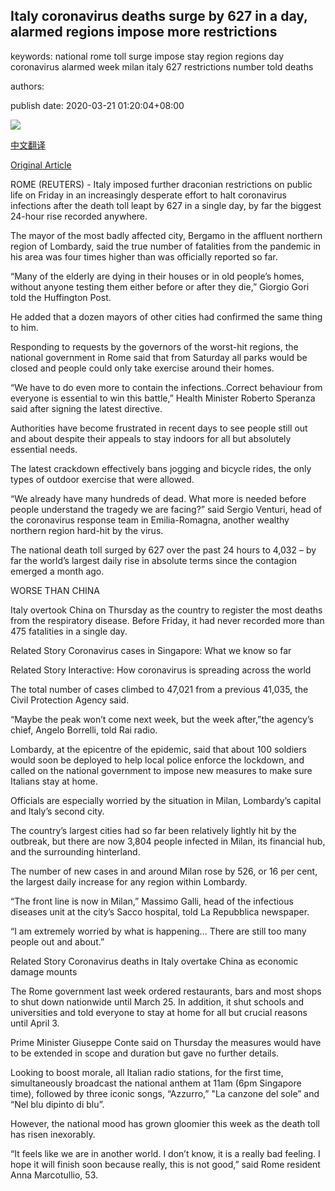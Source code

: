 ## Italy coronavirus deaths surge by 627 in a day, alarmed regions impose more restrictions

keywords: national rome toll surge impose stay region regions day coronavirus alarmed week milan italy 627 restrictions number told deaths

authors: 

publish date: 2020-03-21 01:20:04+08:00

![](https://www.straitstimes.com/sites/default/files/media-youtube/GPfap6bYq1Y.jpg)

[中文翻译](Italy%20coronavirus%20deaths%20surge%20by%20627%20in%20a%20day%2C%20alarmed%20regions%20impose%20more%20restrictions_zh.md)

[Original Article](https://www.straitstimes.com/world/europe/italy-coronavirus-deaths-surge-by-627-in-a-day-lifting-total-death-toll-to-4032)

ROME (REUTERS) - Italy imposed further draconian restrictions on public life on Friday in an increasingly desperate effort to halt coronavirus infections after the death toll leapt by 627 in a single day, by far the biggest 24-hour rise recorded anywhere.

The mayor of the most badly affected city, Bergamo in the affluent northern region of Lombardy, said the true number of fatalities from the pandemic in his area was four times higher than was officially reported so far.

“Many of the elderly are dying in their houses or in old people’s homes, without anyone testing them either before or after they die,” Giorgio Gori told the Huffington Post.

He added that a dozen mayors of other cities had confirmed the same thing to him.

Responding to requests by the governors of the worst-hit regions, the national government in Rome said that from Saturday all parks would be closed and people could only take exercise around their homes.

“We have to do even more to contain the infections..Correct behaviour from everyone is essential to win this battle,” Health Minister Roberto Speranza said after signing the latest directive.

Authorities have become frustrated in recent days to see people still out and about despite their appeals to stay indoors for all but absolutely essential needs.

The latest crackdown effectively bans jogging and bicycle rides, the only types of outdoor exercise that were allowed.

“We already have many hundreds of dead. What more is needed before people understand the tragedy we are facing?” said Sergio Venturi, head of the coronavirus response team in Emilia-Romagna, another wealthy northern region hard-hit by the virus.

The national death toll surged by 627 over the past 24 hours to 4,032 – by far the world’s largest daily rise in absolute terms since the contagion emerged a month ago.

WORSE THAN CHINA

Italy overtook China on Thursday as the country to register the most deaths from the respiratory disease. Before Friday, it had never recorded more than 475 fatalities in a single day.

Related Story Coronavirus cases in Singapore: What we know so far

Related Story Interactive: How coronavirus is spreading across the world

The total number of cases climbed to 47,021 from a previous 41,035, the Civil Protection Agency said.

“Maybe the peak won’t come next week, but the week after,”the agency’s chief, Angelo Borrelli, told Rai radio.

Lombardy, at the epicentre of the epidemic, said that about 100 soldiers would soon be deployed to help local police enforce the lockdown, and called on the national government to impose new measures to make sure Italians stay at home.

Officials are especially worried by the situation in Milan, Lombardy’s capital and Italy’s second city.

The country’s largest cities had so far been relatively lightly hit by the outbreak, but there are now 3,804 people infected in Milan, its financial hub, and the surrounding hinterland.

The number of new cases in and around Milan rose by 526, or 16 per cent, the largest daily increase for any region within Lombardy.

“The front line is now in Milan,” Massimo Galli, head of the infectious diseases unit at the city’s Sacco hospital, told La Repubblica newspaper.

“I am extremely worried by what is happening... There are still too many people out and about.”

Related Story Coronavirus deaths in Italy overtake China as economic damage mounts

The Rome government last week ordered restaurants, bars and most shops to shut down nationwide until March 25. In addition, it shut schools and universities and told everyone to stay at home for all but crucial reasons until April 3.

Prime Minister Giuseppe Conte said on Thursday the measures would have to be extended in scope and duration but gave no further details.

Looking to boost morale, all Italian radio stations, for the first time, simultaneously broadcast the national anthem at 11am (6pm Singapore time), followed by three iconic songs, “Azzurro,” "La canzone del sole” and “Nel blu dipinto di blu”.

However, the national mood has grown gloomier this week as the death toll has risen inexorably.

“It feels like we are in another world. I don’t know, it is a really bad feeling. I hope it will finish soon because really, this is not good,” said Rome resident Anna Marcotullio, 53.
